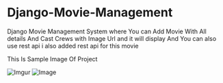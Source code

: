 # Django-Movie-Management
Django Movie Management System where You can Add Movie With All details And Cast Crews with Image Url and it will display And You can also use rest api i also added rest api for this movie

This Is Sample Image Of Project

![Imgur](https://i.imgur.com/xNyDsBd.png)
![Image](https://i.imgur.com/EXEoSoZ.png)
